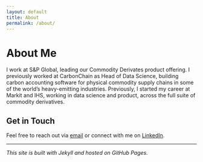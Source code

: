 ```yaml
---
layout: default
title: About
permalink: /about/
---
```


# About Me

I work at S&P Global, leading our Commodity Derivates product offering. I previously worked at CarbonChain as Head of Data Science, building carbon accounting software for physical commodity supply chains in some of the world’s heavy-emitting industries. Previously, I started my career  at Markit and IHS, working in data science and product, across the full suite of commodity derivatives.

## Get in Touch

Feel free to reach out via [email](mailto:adamw6979@gmail.com) or connect with me on [LinkedIn](https://www.linkedin.com/in/adam-watson-9831a099/).

---

*This site is built with Jekyll and hosted on GitHub Pages.*
